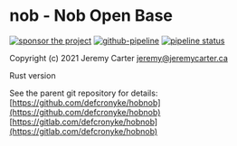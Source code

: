 # nob - Nob Open Base  
  
[![sponsor the project](https://img.shields.io/static/v1?label=Sponsor&message=%E2%9D%A4&logo=GitHub&link=https://github.com/sponsors/defcronyke)](https://github.com/sponsors/defcronyke) [![github-pipeline](https://github.com/defcronyke/hobnob/workflows/github-pipeline/badge.svg)](https://github.com/defcronyke/hobnob/actions) [![pipeline status](https://gitlab.com/defcronyke/hobnob/badges/master/pipeline.svg)](https://gitlab.com/defcronyke/hobnob/-/pipelines)  
  
Copyright (c) 2021 Jeremy Carter <jeremy@jeremycarter.ca>  
  
Rust version  
  
See the parent git repository for details:  
[https://github.com/defcronyke/hobnob](https://github.com/defcronyke/hobnob)  
[https://gitlab.com/defcronyke/hobnob](https://gitlab.com/defcronyke/hobnob)  
